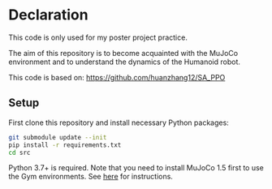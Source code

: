 # Declaration

This code is only used for my poster project practice.

The aim of this repository is to become acquainted with the MuJoCo environment and to understand the dynamics of the Humanoid robot.

This code is based on: https://github.com/huanzhang12/SA_PPO

## Setup

First clone this repository and install necessary Python packages:

```bash
git submodule update --init
pip install -r requirements.txt
cd src
```

Python 3.7+ is required. Note that you need to install MuJoCo 1.5 first to use
the Gym environments.  See
[here](https://github.com/openai/mujoco-py/blob/9ea9bb000d6b8551b99f9aa440862e0c7f7b4191/README.md#requirements)
for instructions.


